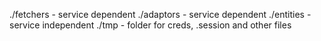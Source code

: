 ./fetchers - service dependent
./adaptors - service dependent
./entities - service independent
./tmp - folder for creds, .session and other files